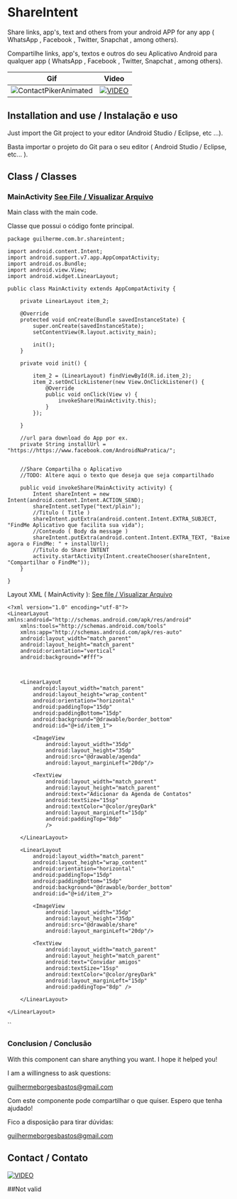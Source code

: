 # ShareIntent
Share links, app's, text and others from your android APP for any app ( WhatsApp , Facebook , Twitter, Snapchat , among others).

Compartilhe links, app's, textos e outros do seu Aplicativo Android para qualquer app ( WhatsApp , Facebook , Twitter, Snapchat , among others). 

| Gif | Video |
| --- | --- |
| ![ContactPikerAnimated](https://meucomercioeletronico.com/tutorial/share_intent.gif)  | [![VIDEO](https://img.youtube.com/vi/DVrM7Kj_uNw/0.jpg)](https://www.youtube.com/watch?v=DVrM7Kj_uNw) |


## Installation and use / Instalação e uso
Just import the Git project to your editor (Android Studio / Eclipse, etc ...).

Basta importar o projeto do Git para o seu editor ( Android Studio / Eclipse, etc... ).


## Class / Classes
### MainActivity [See File / Visualizar Arquivo](https://github.com/guilhermeborgesbastos/ShareIntent/blob/master/app/src/main/java/guilherme/com/br/shareintent/MainActivity.java)
Main class with the main code.

Classe que possui o código fonte principal.

```
package guilherme.com.br.shareintent;

import android.content.Intent;
import android.support.v7.app.AppCompatActivity;
import android.os.Bundle;
import android.view.View;
import android.widget.LinearLayout;

public class MainActivity extends AppCompatActivity {

    private LinearLayout item_2;

    @Override
    protected void onCreate(Bundle savedInstanceState) {
        super.onCreate(savedInstanceState);
        setContentView(R.layout.activity_main);

        init();
    }

    private void init() {

        item_2 = (LinearLayout) findViewById(R.id.item_2);
        item_2.setOnClickListener(new View.OnClickListener() {
            @Override
            public void onClick(View v) {
                invokeShare(MainActivity.this);
            }
        });

    }

    //url para download do App por ex.
    private String installUrl = "https://https://www.facebook.com/AndroidNaPratica/";


    //Share Compartilha o Aplicativo
    //TODO: Altere aqui o texto que deseja que seja compartilhado

    public void invokeShare(MainActivity activity) {
        Intent shareIntent = new Intent(android.content.Intent.ACTION_SEND);
        shareIntent.setType("text/plain");
        //Titulo ( Title )
        shareIntent.putExtra(android.content.Intent.EXTRA_SUBJECT, "FindMe Aplicativo que facilita sua vida");
        //Conteudo ( Body da message )
        shareIntent.putExtra(android.content.Intent.EXTRA_TEXT, "Baixe agora o FindMe: " + installUrl);
        //Titulo do Share INTENT
        activity.startActivity(Intent.createChooser(shareIntent, "Compartilhar o FindMe"));
    }

}
```
Layout XML ( MainActivity ): [See file / Visualizar Arquivo](https://github.com/guilhermeborgesbastos/ShareIntent/blob/master/app/src/main/res/layout/activity_main.xml)
```
<?xml version="1.0" encoding="utf-8"?>
<LinearLayout xmlns:android="http://schemas.android.com/apk/res/android"
    xmlns:tools="http://schemas.android.com/tools"
    xmlns:app="http://schemas.android.com/apk/res-auto"
    android:layout_width="match_parent"
    android:layout_height="match_parent"
    android:orientation="vertical"
    android:background="#fff">



    <LinearLayout
        android:layout_width="match_parent"
        android:layout_height="wrap_content"
        android:orientation="horizontal"
        android:paddingTop="15dp"
        android:paddingBottom="15dp"
        android:background="@drawable/border_bottom"
        android:id="@+id/item_1">

        <ImageView
            android:layout_width="35dp"
            android:layout_height="35dp"
            android:src="@drawable/agenda"
            android:layout_marginLeft="20dp"/>

        <TextView
            android:layout_width="match_parent"
            android:layout_height="match_parent"
            android:text="Adicionar da Agenda de Contatos"
            android:textSize="15sp"
            android:textColor="@color/greyDark"
            android:layout_marginLeft="15dp"
            android:paddingTop="8dp"
            />

    </LinearLayout>

    <LinearLayout
        android:layout_width="match_parent"
        android:layout_height="wrap_content"
        android:orientation="horizontal"
        android:paddingTop="15dp"
        android:paddingBottom="15dp"
        android:background="@drawable/border_bottom"
        android:id="@+id/item_2">

        <ImageView
            android:layout_width="35dp"
            android:layout_height="35dp"
            android:src="@drawable/share"
            android:layout_marginLeft="20dp"/>

        <TextView
            android:layout_width="match_parent"
            android:layout_height="match_parent"
            android:text="Convidar amigos"
            android:textSize="15sp"
            android:textColor="@color/greyDark"
            android:layout_marginLeft="15dp"
            android:paddingTop="8dp" />

    </LinearLayout>

</LinearLayout>
```

``

### Conclusion / Conclusão

With this component can share anything you want.
I hope it helped you!

I am a willingness to ask questions:

guilhermeborgesbastos@gmail.com

Com este componente pode compartilhar o que quiser.
Espero que tenha ajudado!

Fico a disposição para tirar dúvidas:

guilhermeborgesbastos@gmail.com

## Contact / Contato
[![VIDEO](https://media.licdn.com/mpr/mpr/shrinknp_100_100/AAEAAQAAAAAAAAgiAAAAJGMwMTQwNTMyLTU2N2EtNDM1NS1iZDMxLTI2ZjVhZDRlNjM2Mw.jpg)](https://www.facebook.com/AndroidNaPratica)

##Not valid
